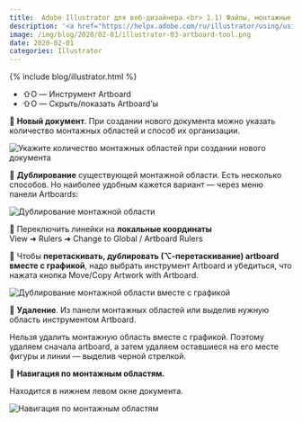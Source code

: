 ```yaml
---
title:  Adobe Illustrator для веб-дизайнера.<br> 1.1) Файлы, монтажные области
description: '<a href="https://helpx.adobe.com/ru/illustrator/using/using-multiple-artboards.html" target="_blank" rel="noopener noreferrer">На монтажных областях</a> можно разрабатывать дизайн для разных устройств и экранов.'
image: /img/blog/2020/02-01/illustrator-03-artboard-tool.png
date: 2020-02-01
categories: Illustrator
---
```


{% include blog/illustrator.html %}

<ul>
  <li>⇧O&nbsp;— Инструмент Artboard </li>
  <li>⇧O&nbsp;— Скрыть/показать Artboard’ы<br>
  </li>
</ul>
<p>🔵 <strong>Новый документ</strong>. При создании нового документа можно указать количество монтажных областей и&nbsp;способ их&nbsp;организации.</p>
<p><img src="{{ site.assets }}/img/blog/2020/02-01/illustrator-artboards.png" alt="Укажите количество монтажных областей при создании нового документа"></p>
<p>🔵 <strong>Дублирование</strong> существующей монтажной области. Есть несколько способов. Но&nbsp;наиболее удобным кажется вариант&nbsp;— через меню панели Artboards:</p>
<p><img src="{{ site.assets }}/img/blog/2020/02-01/illustrator-02-duplicate.png" alt="Дублирование монтажной области"></p>
<p>🔵 Переключить линейки на&nbsp;<strong>локальные координаты</strong><br>
View ➜ Rulers ➜ Change to&nbsp;Global&nbsp;/ Artboard Rulers</p>
<p>🔵 Чтобы <strong>перетаскивать, дублировать (⌥-перетаскивание) artboard вместе с&nbsp;графикой</strong>, надо выбрать инструмент Artboard и&nbsp;убедиться, что нажата кнопка Move/Copy Artwork with Artboard.</p>
<p><img src="{{ site.assets }}/img/blog/2020/02-01/illustrator-03-artboard-tool.png" alt="Дублирование монтажной области вместе с графикой"></p>
<p>🔵 <strong>Удаление</strong>. Из&nbsp;панели монтажных областей или выделив нужную область инструментом Artboard.</p>
<p>Нельзя удалить монтажную область вместе с&nbsp;графикой. Поэтому удаляем сначала artboard, а&nbsp;затем удаляем оставшиеся на&nbsp;его месте фигуры и&nbsp;линии&nbsp;— выделив черной стрелкой.</p>
<p>🔵 <strong>Навигация по&nbsp;монтажным областям.</strong></p>
<p>Находится в&nbsp;нижнем левом окне документа.</p>
<p><img src="{{ site.assets }}/img/blog/2020/02-01/illustrator-04-artboards-navigation.png" alt="Навигация по монтажным областям"></p>
